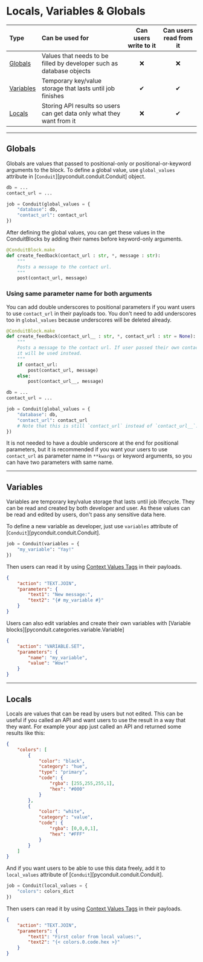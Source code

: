# Locals, Variables & Globals

|       Type        |    Can be used for    |   Can users write to it   |   Can users read from it   |
|:------------------|:-----------------------|:--------------------:|:------------------:|
| [Globals](#globals) | Values that needs to be filled by developer such as database objects | ❌ | ❌ |
| [Variables](#variables)  | Temporary key/value storage that lasts until job finishes | ✔ | ✔ |
| [Locals](#locals)  | Storing API results so users can get data only what they want from it | ❌ | ✔ |

---

## Globals

Globals are values that passed to positional-only or positional-or-keyword arguments to the block. To define a global value, use `global_values` attribute in [`Conduit`][pyconduit.conduit.Conduit] object.

```py
db = ...
contact_url = ...

job = Conduit(global_values = {
    "database": db,
    "contact_url": contact_url
})
```

After defining the global values, you can get these values in the ConduitBlocks by adding their names before keyword-only arguments.

```py
@ConduitBlock.make
def create_feedback(contact_url : str, *, message : str):
    """
    Posts a message to the contact url.
    """
    post(contact_url, message)
```

### Using same parameter name for both arguments

You can add double underscores to positional parameters if you want users to use `contact_url` in their payloads too. You don't need to add underscores too in `global_values` because underscores will be deleted already.

```py
@ConduitBlock.make
def create_feedback(contact_url__ : str, *, contact_url : str = None):
    """
    Posts a message to the contact url. If user passed their own contact urls,
    it will be used instead.
    """
    if contact_url:
        post(contact_url, message)
    else:
        post(contact_url__, message)

db = ...
contact_url = ...

job = Conduit(global_values = {
    "database": db,
    "contact_url": contact_url
    # Note that this is still `contact_url` instead of `contact_url__`.
})
```

It is not needed to have a double underscore at the end for positional parameters, but it is recommended if you want your users to use `contact_url` as parameter name in `**kwargs` or keyword arguments, so you can have two parameters with same name. 

---

## Variables

Variables are temporary key/value storage that lasts until job lifecycle. They can be read and created by both developer and user. As these values can be read and edited by users, don't pass any sensitive data here.

To define a new variable as developer, just use `variables` attribute of [`Conduit`][pyconduit.conduit.Conduit].

```py
job = Conduit(variables = {
    "my_variable": "Yay!"
})
```

Then users can read it by using [Context Values Tags](../context_values#tags) in their payloads.

```json
{
    "action": "TEXT.JOIN",
    "parameters": {
        "text1": "New message:",
        "text2": "{# my_variable #}"
    }
}
```

Users can also edit variables and create their own variables with [Variable blocks][pyconduit.categories.variable.Variable]

```json
{
    "action": "VARIABLE.SET",
    "parameters": {
        "name": "my_variable",
        "value": "Wow!"
    }
}
```

---

## Locals

Locals are values that can be read by users but not edited. This can be useful if you called an API and want users to use the result in a way that they want. For example your app just called an API and returned some results like this:

```json
{
    "colors": [
        {
            "color": "black",
            "category": "hue",
            "type": "primary",
            "code": {
                "rgba": [255,255,255,1],
                "hex": "#000"
            }
        },
        {
            "color": "white",
            "category": "value",
            "code": {
                "rgba": [0,0,0,1],
                "hex": "#FFF"
            }
        }
    ]
}
```

And if you want users to be able to use this data freely, add it to `local_values` attribute of [`Conduit`][pyconduit.conduit.Conduit].

```py
job = Conduit(local_values = {
    "colors": colors_dict
})
```

Then users can read it by using [Context Values Tags](../context_values#tags) in their payloads.

```json
{
    "action": "TEXT.JOIN",
    "parameters": {
        "text1": "First color from local values:",
        "text2": "{< colors.0.code.hex >}"
    }
}
```
